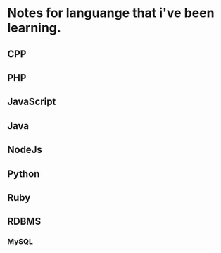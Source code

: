 # Notes for languange that i've been learning.

## CPP
## PHP
## JavaScript
## Java
## NodeJs
## Python
## Ruby


## RDBMS
 ### MySQL